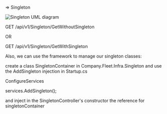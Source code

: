 
=> Singleton



![Singleton UML diagram](assets/image.png)


GET
​/api​/v1​/Singleton​/GetWithoutSingleton

OR 


GET
​/api​/v1​/Singleton​/GetWithSingleton


Also, we can use the framework to manage our singleton classes:

create a class SingletonContainer in Company.Fleet.Infra.Singleton
and use the AddSingleton injection in Startup.cs

ConfigureServices

services.AddSingleton<SingletonContainer>();

and inject in the SingletonController's constructor the reference for singletonContainer